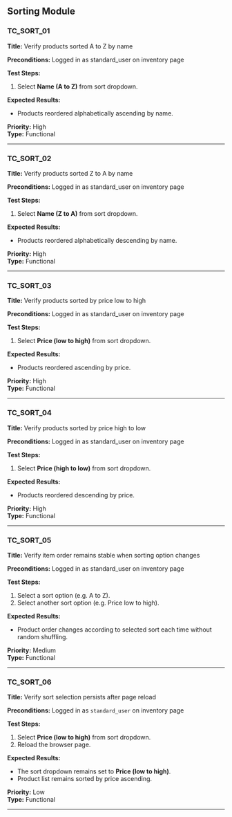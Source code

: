 ## Sorting Module

### TC_SORT_01  
**Title:** Verify products sorted A to Z by name  

**Preconditions:** Logged in as standard_user on inventory page  

**Test Steps:**  
1. Select **Name (A to Z)** from sort dropdown.  

**Expected Results:**  
- Products reordered alphabetically ascending by name.  

**Priority:** High  
**Type:** Functional  

---

### TC_SORT_02  
**Title:** Verify products sorted Z to A by name  

**Preconditions:** Logged in as standard_user on inventory page  

**Test Steps:**  
1. Select **Name (Z to A)** from sort dropdown.  

**Expected Results:**  
- Products reordered alphabetically descending by name.  

**Priority:** High  
**Type:** Functional  

---

### TC_SORT_03  
**Title:** Verify products sorted by price low to high  

**Preconditions:** Logged in as standard_user on inventory page  

**Test Steps:**  
1. Select **Price (low to high)** from sort dropdown.  

**Expected Results:**  
- Products reordered ascending by price.  

**Priority:** High  
**Type:** Functional  

---

### TC_SORT_04  
**Title:** Verify products sorted by price high to low  

**Preconditions:** Logged in as standard_user on inventory page  

**Test Steps:**  
1. Select **Price (high to low)** from sort dropdown.  

**Expected Results:**  
- Products reordered descending by price.  

**Priority:** High  
**Type:** Functional  

---

### TC_SORT_05  
**Title:** Verify item order remains stable when sorting option changes  

**Preconditions:** Logged in as standard_user on inventory page  

**Test Steps:**  
1. Select a sort option (e.g. A to Z).  
2. Select another sort option (e.g. Price low to high).  

**Expected Results:**  
- Product order changes according to selected sort each time without random shuffling.  

**Priority:** Medium  
**Type:** Functional  

---

### TC_SORT_06  
**Title:** Verify sort selection persists after page reload  

**Preconditions:** Logged in as `standard_user` on inventory page  

**Test Steps:**  
1. Select **Price (low to high)** from sort dropdown.  
2. Reload the browser page.  

**Expected Results:**  
- The sort dropdown remains set to **Price (low to high)**.  
- Product list remains sorted by price ascending.  

**Priority:** Low  
**Type:** Functional  

---